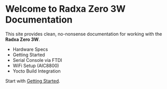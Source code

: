# Welcome to Radxa Zero 3W Documentation

This site provides clean, no-nonsense documentation for working with the **Radxa Zero 3W**.

- Hardware Specs
- Getting Started
- Serial Console via FTDI
- WiFi Setup (AIC8800)
- Yocto Build Integration

Start with [Getting Started](getting-started.md).

